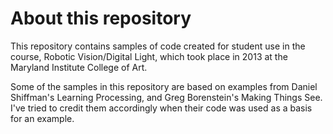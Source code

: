 # About this repository
This repository contains samples of code created for student use in the course, Robotic Vision/Digital Light, which took place in 2013 at the Maryland Institute College of Art. 

Some of the samples in this repository are based on examples from Daniel Shiffman's Learning Processing, and Greg Borenstein's Making Things See. I've tried to credit them accordingly when their code was used as a basis for an example.